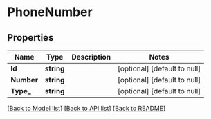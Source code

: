# PhoneNumber

## Properties
Name | Type | Description | Notes
------------ | ------------- | ------------- | -------------
**Id** | **string** |  | [optional] [default to null]
**Number** | **string** |  | [optional] [default to null]
**Type_** | **string** |  | [optional] [default to null]

[[Back to Model list]](../README.md#documentation-for-models) [[Back to API list]](../README.md#documentation-for-api-endpoints) [[Back to README]](../README.md)


